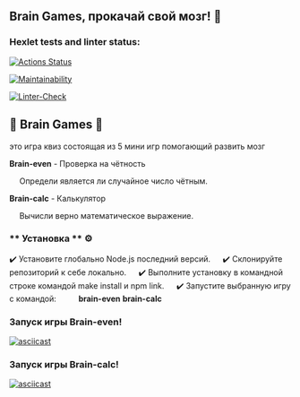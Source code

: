 ## Brain Games, прокачай свой мозг! :brain:
### Hexlet tests and linter status:

[![Actions Status](https://github.com/korpeev/frontend-project-lvl1/workflows/hexlet-check/badge.svg)](https://github.com/korpeev/frontend-project-lvl1/actions)

[![Maintainability](https://api.codeclimate.com/v1/badges/a99a88d28ad37a79dbf6/maintainability)](https://codeclimate.com/github/codeclimate/codeclimate/maintainability)

[![Linter-Check](https://github.com/korpeev/frontend-project-lvl1/actions/workflows/eslint-check.yml/badge.svg)](https://github.com/korpeev/frontend-project-lvl1/actions/workflows/eslint-check.yml)
## :large_orange_diamond: Brain Games :large_orange_diamond:
это игра квиз состоящая из 5 мини игр помогающий развить мозг

**Brain-even**  - Проверка на чётность

&emsp; Определи является ли случайное число чётным.

**Brain-calc** - Калькулятор

&emsp; Вычисли верно математическое выражение.

### ** Установка **  :gear:
:heavy_check_mark: Установите глобально Node.js последний версий. &emsp;
:heavy_check_mark: Склонируйте репозиторий к себе локально. &emsp;
:heavy_check_mark: Выполните установку в командной строке командой make install и npm link. &emsp;
:heavy_check_mark: Запустите выбранную игру с командой: &emsp;
&emsp; **brain-even** **brain-calc**
### Запуск игры Brain-even!
[![asciicast](https://asciinema.org/a/t6DIRewIuPMeTIstaJknMgESl.svg)](https://asciinema.org/a/t6DIRewIuPMeTIstaJknMgESl)

### Запуск игры Brain-calc!

[![asciicast](https://asciinema.org/a/pJTrmw7i5x4RKX90XKWiqPMfy.svg)](https://asciinema.org/a/pJTrmw7i5x4RKX90XKWiqPMfy)

